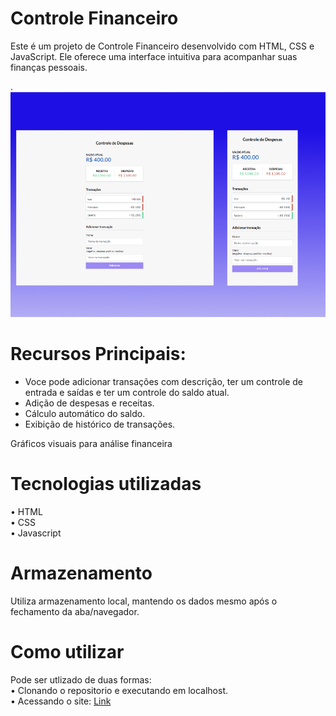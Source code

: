 # Controle Financeiro


Este é um projeto de Controle Financeiro desenvolvido com HTML, CSS e JavaScript. Ele oferece uma interface intuitiva para acompanhar suas finanças pessoais.



.
<img src="css/Controle.png" alt="" >

# Recursos Principais:
- Voce pode adicionar transações com descrição, ter um controle de entrada e saídas e ter um controle do saldo atual.
- Adição de despesas e receitas.
- Cálculo automático do saldo.
- Exibição de histórico de transações.
  
Gráficos visuais para análise financeira
# Tecnologias utilizadas
• HTML <br>
• CSS <br>
• Javascript

# Armazenamento
Utiliza armazenamento local, mantendo os dados mesmo após o fechamento da aba/navegador.

# Como utilizar
Pode ser utlizado de duas formas: <br>
• Clonando o repositorio e executando em localhost. <br>
• Acessando o site: [Link](https://caiomafia.github.io/Controle-financeiro/)
